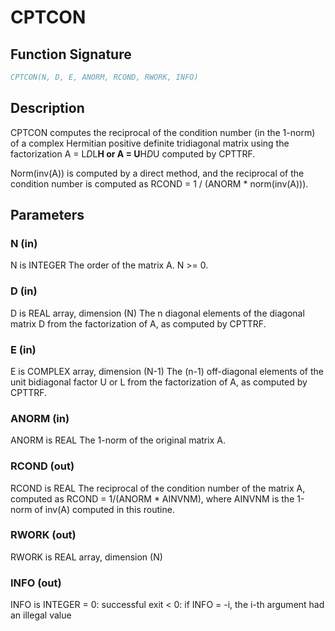 # CPTCON

## Function Signature

```fortran
CPTCON(N, D, E, ANORM, RCOND, RWORK, INFO)
```

## Description


 CPTCON computes the reciprocal of the condition number (in the
 1-norm) of a complex Hermitian positive definite tridiagonal matrix
 using the factorization A = L*D*L**H or A = U**H*D*U computed by
 CPTTRF.

 Norm(inv(A)) is computed by a direct method, and the reciprocal of
 the condition number is computed as
                  RCOND = 1 / (ANORM * norm(inv(A))).

## Parameters

### N (in)

N is INTEGER The order of the matrix A. N >= 0.

### D (in)

D is REAL array, dimension (N) The n diagonal elements of the diagonal matrix D from the factorization of A, as computed by CPTTRF.

### E (in)

E is COMPLEX array, dimension (N-1) The (n-1) off-diagonal elements of the unit bidiagonal factor U or L from the factorization of A, as computed by CPTTRF.

### ANORM (in)

ANORM is REAL The 1-norm of the original matrix A.

### RCOND (out)

RCOND is REAL The reciprocal of the condition number of the matrix A, computed as RCOND = 1/(ANORM * AINVNM), where AINVNM is the 1-norm of inv(A) computed in this routine.

### RWORK (out)

RWORK is REAL array, dimension (N)

### INFO (out)

INFO is INTEGER = 0: successful exit < 0: if INFO = -i, the i-th argument had an illegal value

